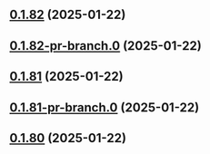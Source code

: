 ## [0.1.82](https://github.com/latha-414/AWS-CICD-web-app/compare/v0.1.82-pr-branch.0...v0.1.82) (2025-01-22)



## [0.1.82-pr-branch.0](https://github.com/latha-414/AWS-CICD-web-app/compare/v0.1.81...v0.1.82-pr-branch.0) (2025-01-22)



## [0.1.81](https://github.com/latha-414/AWS-CICD-web-app/compare/v0.1.81-pr-branch.0...v0.1.81) (2025-01-22)



## [0.1.81-pr-branch.0](https://github.com/latha-414/AWS-CICD-web-app/compare/v0.1.80...v0.1.81-pr-branch.0) (2025-01-22)



## [0.1.80](https://github.com/latha-414/AWS-CICD-web-app/compare/v0.1.80-pr-branch.0...v0.1.80) (2025-01-22)



